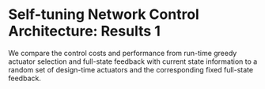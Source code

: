 # Self-tuning Network Control Architecture: Results 1

We compare the control costs and performance from run-time greedy actuator selection and full-state feedback with current state information to a random set of design-time actuators and the corresponding fixed full-state feedback.
